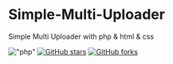 # Simple-Multi-Uploader
Simple Multi Uploader with php & html & css

!["php"](https://img.shields.io/badge/-php-white?style=flat&logo=php)
[![GitHub stars](https://img.shields.io/github/stars/mehdi0121/Simple-Multi-Uploader)](https://github.com/mehdi0121/Simple-Multi-Uploader/stargazers)
[![GitHub forks](https://img.shields.io/github/forks/mehdi0121/Simple-Multi-Uploader)](https://github.com/mehdi0121/Simple-Multi-Uploader/network)

